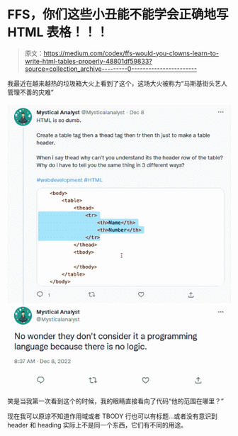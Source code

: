# FFS，你们这些小丑能不能学会正确地写 HTML 表格！！！

> 原文：<https://medium.com/codex/ffs-would-you-clowns-learn-to-write-html-tables-properly-48801df59833?source=collection_archive---------0----------------------->

我最近在越来越热的垃圾箱大火上看到了这个，这场大火被称为“马斯基街头艺人管理不善的灾难”

![](img/6ef430b1f6e1fffc06d37e34fc19f8a0.png)

笑是当我第一次看到这个的时候，我的眼睛直接看向了代码“他的范围在哪里？”

现在我可以原谅不知道作用域或者 TBODY 行也可以有标题…或者没有意识到 header 和 heading 实际上不是同一个东西，它们有不同的用途。